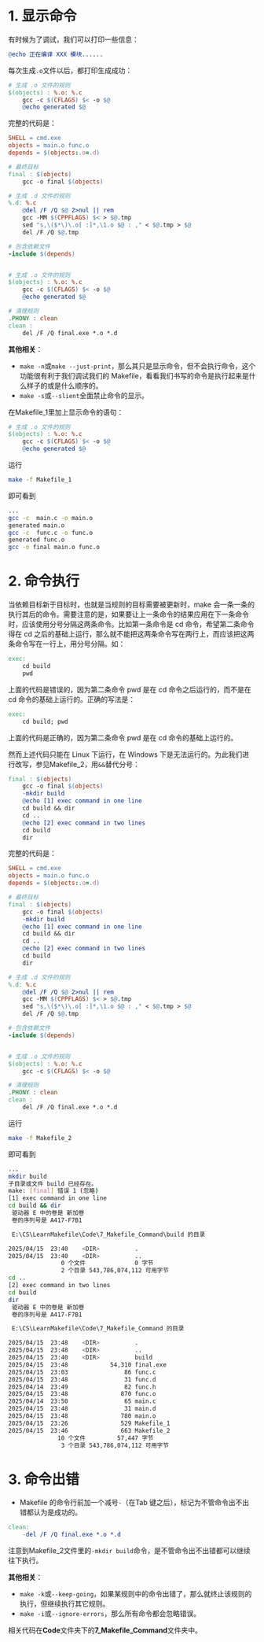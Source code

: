 # 1. 显示命令
有时候为了调试，我们可以打印一些信息：

```makefile
@echo 正在编译 XXX 模块......
```

每次生成`.o`文件以后，都打印生成成功：

```makefile
# 生成 .o 文件的规则
$(objects) : %.o: %.c
	gcc -c $(CFLAGS) $< -o $@
	@echo generated $@
```

完整的代码是：

```makefile
SHELL = cmd.exe
objects = main.o func.o
depends = $(objects:.o=.d)

# 最终目标
final : $(objects)
	gcc -o final $(objects)

# 生成 .d 文件的规则
%.d: %.c
	@del /F /Q $@ 2>nul || rem
	gcc -MM $(CPPFLAGS) $< > $@.tmp
	sed "s,\($*\)\.o[ :]*,\1.o $@ : ," < $@.tmp > $@
	del /F /Q $@.tmp

# 包含依赖文件
-include $(depends)


# 生成 .o 文件的规则
$(objects) : %.o: %.c
	gcc -c $(CFLAGS) $< -o $@
	@echo generated $@

# 清理规则
.PHONY : clean
clean :
	del /F /Q final.exe *.o *.d
```

**其他相关**：

+ `make -n`或`make --just-print`，那么其只是显示命令，但不会执行命令，这个功能很有利于我们调试我们的 Makefile，看看我们书写的命令是执行起来是什么样子的或是什么顺序的。
+ `make -s`或`--slient`全面禁止命令的显示。


在Makefile_1里加上显示命令的语句：

```makefile
# 生成 .o 文件的规则
$(objects) : %.o: %.c
	gcc -c $(CFLAGS) $< -o $@
	@echo generated $@
```

运行

```bash
make -f Makefile_1
```

即可看到

```bash
...
gcc -c  main.c -o main.o
generated main.o
gcc -c  func.c -o func.o
generated func.o
gcc -o final main.o func.o
```

# 2. 命令执行

当依赖目标新于目标时，也就是当规则的目标需要被更新时，make 会一条一条的执行其后的命令。需要注意的是，如果要让上一条命令的结果应用在下一条命令时，应该使用分号分隔这两条命令。比如第一条命令是 cd 命令，希望第二条命令得在 cd 之后的基础上运行，那么就不能把这两条命令写在两行上，而应该把这两条命令写在一行上，用分号分隔。如：

```makefile
exec:
    cd build
    pwd
```

上面的代码是错误的，因为第二条命令 pwd 是在 cd 命令之后运行的，而不是在 cd 命令的基础上运行的。正确的写法是：

```makefile
exec:
    cd build; pwd
```

上面的代码是正确的，因为第二条命令 pwd 是在 cd 命令的基础上运行的。

然而上述代码只能在 Linux 下运行，在 Windows 下是无法运行的。为此我们进行改写，参见Makefile_2，用`&&`替代分号：

```makefile
final : $(objects)
	gcc -o final $(objects)
	-mkdir build
	@echo [1] exec command in one line
	cd build && dir
	cd ..
	@echo [2] exec command in two lines
	cd build 
	dir
```

完整的代码是：

```makefile
SHELL = cmd.exe
objects = main.o func.o
depends = $(objects:.o=.d)

# 最终目标
final : $(objects)
	gcc -o final $(objects)
	-mkdir build
	@echo [1] exec command in one line
	cd build && dir
	cd ..
	@echo [2] exec command in two lines
	cd build 
	dir

# 生成 .d 文件的规则
%.d: %.c
	@del /F /Q $@ 2>nul || rem
	gcc -MM $(CPPFLAGS) $< > $@.tmp
	sed "s,\($*\)\.o[ :]*,\1.o $@ : ," < $@.tmp > $@
	del /F /Q $@.tmp

# 包含依赖文件
-include $(depends)


# 生成 .o 文件的规则
$(objects) : %.o: %.c
	gcc -c $(CFLAGS) $< -o $@

# 清理规则
.PHONY : clean
clean :
	del /F /Q final.exe *.o *.d
```

运行

```bash
make -f Makefile_2
```

即可看到

```bash
...
mkdir build
子目录或文件 build 已经存在。
make: [final] 错误 1 (忽略)
[1] exec command in one line
cd build && dir
 驱动器 E 中的卷是 新加卷
 卷的序列号是 A417-F7B1

 E:\CS\LearnMakefile\Code\7_Makefile_Command\build 的目录

2025/04/15  23:40    <DIR>          .
2025/04/15  23:40    <DIR>          ..
               0 个文件              0 字节
               2 个目录 543,786,074,112 可用字节
cd ..
[2] exec command in two lines
cd build 
dir
 驱动器 E 中的卷是 新加卷
 卷的序列号是 A417-F7B1

 E:\CS\LearnMakefile\Code\7_Makefile_Command 的目录

2025/04/15  23:48    <DIR>          .
2025/04/15  23:48    <DIR>          ..
2025/04/15  23:40    <DIR>          build
2025/04/15  23:48            54,310 final.exe
2025/04/15  23:03                86 func.c
2025/04/15  23:48                31 func.d
2025/04/14  23:49                82 func.h
2025/04/15  23:48               870 func.o
2025/04/14  23:50                65 main.c
2025/04/15  23:48                31 main.d
2025/04/15  23:48               780 main.o
2025/04/15  23:26               529 Makefile_1
2025/04/15  23:46               663 Makefile_2
              10 个文件         57,447 字节
               3 个目录 543,786,074,112 可用字节
```


# 3. 命令出错

+ Makefile 的命令行前加一个减号`-`（在Tab 键之后），标记为不管命令出不出错都认为是成功的。

```makefile
clean:
	-del /F /Q final.exe *.o *.d
```

注意到Makefile_2文件里的`-mkdir build`命令，是不管命令出不出错都可以继续往下执行。

**其他相关**：

+ `make -k`或`--keep-going`，如果某规则中的命令出错了，那么就终止该规则的执行，但继续执行其它规则。
+ `make -i`或`--ignore-errors`，那么所有命令都会忽略错误。

相关代码在**Code**文件夹下的**7_Makefile_Command**文件夹中。
